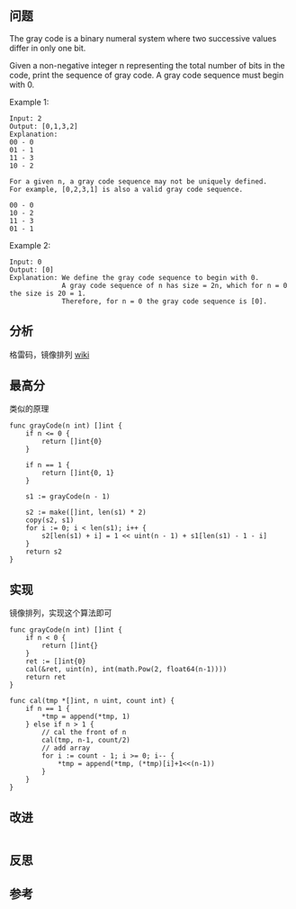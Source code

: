 ## 问题
The gray code is a binary numeral system where two successive values differ in only one bit.

Given a non-negative integer n representing the total number of bits in the code, print the sequence of gray code. A gray code sequence must begin with 0.

Example 1:
```
Input: 2
Output: [0,1,3,2]
Explanation:
00 - 0
01 - 1
11 - 3
10 - 2

For a given n, a gray code sequence may not be uniquely defined.
For example, [0,2,3,1] is also a valid gray code sequence.

00 - 0
10 - 2
11 - 3
01 - 1
```

Example 2:
```
Input: 0
Output: [0]
Explanation: We define the gray code sequence to begin with 0.
             A gray code sequence of n has size = 2n, which for n = 0 the size is 20 = 1.
             Therefore, for n = 0 the gray code sequence is [0].
```

## 分析
格雷码，镜像排列 [wiki](https://zh.wikipedia.org/zh-hans/%E6%A0%BC%E9%9B%B7%E7%A0%81)

## 最高分
类似的原理
```golang
func grayCode(n int) []int {
    if n <= 0 {
        return []int{0}
    }

    if n == 1 {
        return []int{0, 1}
    }

    s1 := grayCode(n - 1)

    s2 := make([]int, len(s1) * 2)
    copy(s2, s1)
    for i := 0; i < len(s1); i++ {
        s2[len(s1) + i] = 1 << uint(n - 1) + s1[len(s1) - 1 - i]
    }
    return s2
}
```

## 实现
镜像排列，实现这个算法即可
```golang
func grayCode(n int) []int {
    if n < 0 {
        return []int{}
    }
    ret := []int{0}
    cal(&ret, uint(n), int(math.Pow(2, float64(n-1))))
    return ret
}

func cal(tmp *[]int, n uint, count int) {
    if n == 1 {
        *tmp = append(*tmp, 1)
    } else if n > 1 {
        // cal the front of n
        cal(tmp, n-1, count/2)
        // add array
        for i := count - 1; i >= 0; i-- {
            *tmp = append(*tmp, (*tmp)[i]+1<<(n-1))
        }
    }
}
```

## 改进
```golang

```

## 反思

## 参考